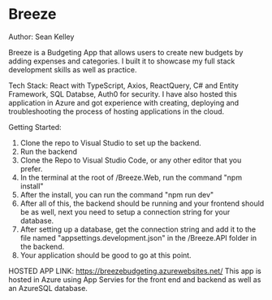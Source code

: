 # Breeze
Author: Sean Kelley

Breeze is a Budgeting App that allows users to create new budgets by adding expenses and categories. I built it to showcase my full stack development skills as well as practice. 

Tech Stack:
React with TypeScript, Axios, ReactQuery, C# and Entity Framework, SQL Databse, Auth0 for security. I have also hosted this application in Azure and got experience with creating, deploying and troubleshooting the process of hosting applications in the cloud. 

Getting Started:
  1. Clone the repo to Visual Studio to set up the backend.
  2. Run the backend
  3. Clone the Repo to Visual Studio Code, or any other editor that you prefer.
  4. In the terminal at the root of /Breeze.Web, run the command "npm install"
  5. After the install, you can run the command "npm run dev"
  6. After all of this, the backend should be running and your frontend should be as well, next you need to setup a connection string for your database.
  7. After setting up a database, get the connection string and add it to the file named "appsettings.development.json" in the /Breeze.API folder in the backend.
  8. Your application should be good to go at this point.

HOSTED APP LINK: https://breezebudgeting.azurewebsites.net/
This app is hosted in Azure using App Servies for the front end and backend as well as an AzureSQL database. 
